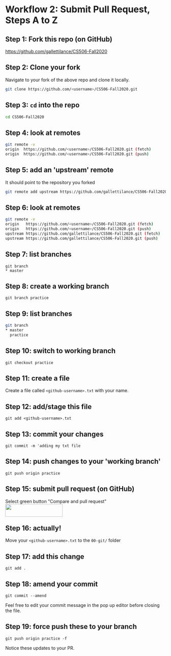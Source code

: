 # Workflow 2:  Submit Pull Request, Steps A to Z

## Step 1: Fork this repo (on GitHub)

https://github.com/gallettilance/CS506-Fall2020

## Step 2: Clone your fork

Navigate to your fork of the above repo and clone it locally. 

```bash
git clone https://github.com/<username>/CS506-Fall2020.git
```

## Step 3: `cd` into the repo

```bash
cd CS506-Fall2020
```

## Step 4: look at remotes

```bash
git remote -v
origin	https://github.com/<username>/CS506-Fall2020.git (fetch)
origin	https://github.com/<username>/CS506-Fall2020.git (push)
```

## Step 5: add an 'upstream' remote

It should point to the repository you forked

```bash
git remote add upstream https://github.com/gallettilance/CS506-Fall2020.git
```

## Step 6: look at remotes

```bash
git remote -v
origin	 https://github.com/<username>/CS506-Fall2020.git (fetch)
origin	 https://github.com/<username>/CS506-Fall2020.git (push)
upstream https://github.com/gallettilance/CS506-Fall2020.git (fetch)
upstream https://github.com/gallettilance/CS506-Fall2020.git (push)
```

## Step 7: list branches

```git
git branch
* master
```
 
## Step 8: create a working branch

`git branch practice`

## Step 9: list branches

```bash
git branch
* master
  practice
```

## Step 10: switch to working branch

`git checkout practice`

## Step 11: create a file

Create a file called `<github-username>.txt` with your name.

## Step 12: add/stage this file

`git add <github-username>.txt`

## Step 13: commit your changes

`git commit -m 'adding my txt file`
 
## Step 14: push changes to your 'working branch'

`git push origin practice`

## Step 15: submit pull request (on GitHub)

Select green button "Compare and pull request"  
<img src="../images/pull_request_button.png" align="left" height="40" width="180" >   <br> <br>

## Step 16: actually!

Move your `<github-username>.txt` to the `00-git/` folder

## Step 17: add this change

`git add .`

## Step 18: amend your commit

`git commit --amend`

Feel free to edit your commit message in the pop up editor before closing the file.

## Step 19: force push these to your branch

`git push origin practice -f`

Notice these updates to your PR.

